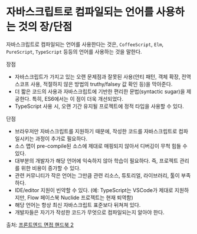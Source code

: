# 자바스크립트로 컴파일되는 언어를 사용하는 것의 장/단점

자바스크립트로 컴파일되는 언어를 사용한다는 것은, `CoffeeScript`, `Elm`, `PureScript`, `TypeScript` 등등의 언어를 사용하는 것을 말한다.   
   
장점
- 자바스크립트가 가지고 있는 오랜 문제점과 잘못된 사용(안티 패턴, 객체 확장, 전역 스코프 사용, 적절하지 않은 방법의 truthy/falsey 값 확인 등)을 막아준다.
- 더 짧은 코드의 사용과 자바스크립트에 기반한 편리한 문법(syntactic sugar)을 제공한다. 특히, ES6에서는 이 점이 더욱 개선되었다.
- TypeScript 사용 시, 오랜 기간 유지될 프로젝트에 정적 타입을 사용할 수 있다.
   
단점
- 브라우저만 자바스크립트를 지원하기 때문에, 작성한 코드를 자바스크립트로 컴파일시키는 과정이 추가로 필요하다.
- 소스 맵이 pre-compile된 소스에 제대로 매핑되지 않아서 디버깅이 무척 힘들 수 있다.
- 대부분의 개발자가 해당 언어에 익숙하지 않아 학습이 필요하다. 즉, 프로젝트 관리를 위한 비용이 증가할 수 있다.
- 관련 커뮤니티가 작은 언어는 그만큼 관련 리소스, 튜토리얼, 라이브러리, 툴이 부족하다.
- IDE/editor 지원이 빈약할 수 있다. (예: TypeScript는 VSCode가 제대로 지원하지만, Flow 페이스북 Nuclide 프로젝트는 현재 퇴역함)
- 해당 언어는 항상 최신 자바스크립트 표준보다 뒤쳐져 있다.
- 개발자들은 자기가 작성한 코드가 무엇으로 컴파일되는지 알아야 한다.
   
출처: [프론트엔드 면접 핸드북 2](https://blog.rhostem.com/posts/2020-04-13-fe-interview-handbook-js-2)